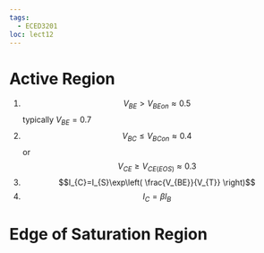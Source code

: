 ```yaml
---
tags:
  - ECED3201
loc: lect12
---
```

# Active Region
1. $$V_{BE}\gt V_{BEon}\approx 0.5$$ typically $V_{BE}=0.7$
2. $$V_{BC}\le V_{BCon}\approx 0.4$$ or $$V_{CE}\ge V_{CE(EOS)}\approx 0.3$$
3. $$I_{C}=I_{S}\exp\left( \frac{V_{BE}}{V_{T}} \right)$$
4. $$I_{C}=\beta I_{B}$$
# Edge of Saturation Region
